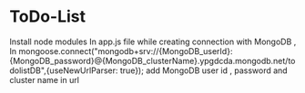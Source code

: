 # ToDo-List
Install node modules
In app.js file while creating connection with MongoDB , 
In mongoose.connect("mongodb+srv://{MongoDB_userId}:{MongoDB_password}@{MongoDB_clusterName}.ypgdcda.mongodb.net/todolistDB",{useNewUrlParser: true});
add MongoDB user id , password and cluster name in url
